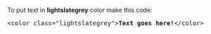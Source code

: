 To put text in <b>lightslategrey</b> color make this code:
<pre>&lt;color class="lightslategrey"&gt;<b>Text goes here!</b>&lt;/color&gt;</pre>
